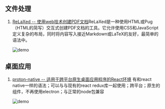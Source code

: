 ## 文件处理
1. [ReLaXed -- 使用web技术创建PDF文档](https://github.com/RelaxedJS/ReLaXed)ReLaXed是一种使用HTML或Pug（HTML的简写）交互式创建PDF文档的工具。它允许使用CSS和JavaScript定义复杂的布局，同时将内容写入接近Markdown或LaTeX的友好，最简单的语法中。
    
    ![demo](https://camo.githubusercontent.com/be077d7379399961977b45a802b675f5c18f170a/68747470733a2f2f692e696d6775722e636f6d2f344e34665359592e676966)
## 桌面应用
1. [proton-native -- 适用于跨平台原生桌面应用程序的React环境](https://github.com/kusti8/proton-native)
    有和react native一样的语法；可以与与现有的react redux库一起使用；跨平台；原生的组件，不再使用electron；与正常的node包兼容
        
    ![demo](https://camo.githubusercontent.com/2f4f5eb65093cc4af2d265dfeb9afceef7452575/687474703a2f2f70726f746f6e6e61746976652d616635312e6b7863646e2e636f6d2f696d616765732f77696e646f77735f6578616d706c652e706e67)